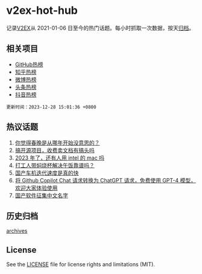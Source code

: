 # v2ex-hot-hub

 记录[V2EX](https://www.v2ex.com/)从 2021-01-06 日至今的热门话题。每小时抓取一次数据，按天[归档](archives)。
 
 ## 相关项目

- [GitHub热榜](https://github.com/it985/github-hot-hub)
- [知乎热榜](https://github.com/it985/zhihu-hot-hub)
- [微博热榜](https://github.com/it985/weibo-hot-hub)
- [头条热榜](https://github.com/it985/toutiao-hot-hub)
- [抖音热榜](https://github.com/it985/douyin-hot-hub)


 `更新时间：2023-12-28 15:01:36 +0800`

## 热议话题

1. [你觉得春晚是从哪年开始没意思的？](https://www.v2ex.com/t/1003908)
1. [搞开源项目，收费卖文档有搞头吗](https://www.v2ex.com/t/1003893)
1. [2023 年了，还有人用 intel 的 mac 吗](https://www.v2ex.com/t/1003922)
1. [打工人带焖烧杯解决午饭靠谱吗？](https://www.v2ex.com/t/1003998)
1. [国产车机迭代速度是真的快](https://www.v2ex.com/t/1004012)
1. [将 Github Copilot Chat 请求转换为 ChatGPT 请求，免费使用 GPT-4 模型，欢迎大家体验使用](https://www.v2ex.com/t/1004009)
1. [国产软件征集中文名字](https://www.v2ex.com/t/1004053)

## 历史归档

[archives](archives)

## License

See the [LICENSE](LICENSE) file for license rights and limitations (MIT).

